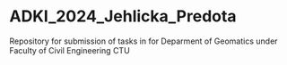 # ADKI_2024_Jehlicka_Predota
Repository for submission of tasks in for Deparment of Geomatics under Faculty of Civil Engineering CTU

